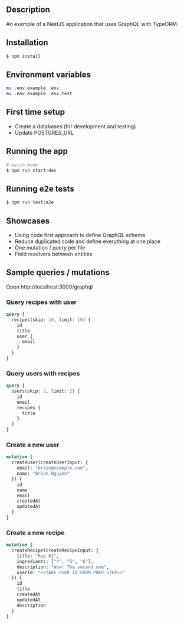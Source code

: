 ## Description

An example of a NestJS application that uses GraphQL with TypeORM.

## Installation

```bash
$ npm install
```

## Environment variables

```bash
mv .env.example .env
mv .env.example .env.test
```

## First time setup

* Create a databases (for development and testing)
* Update POSTGRES_URL

## Running the app

```bash
# watch mode
$ npm run start:dev
```

## Running e2e tests

```bash
$ npm run test:e2e
```

## Showcases

* Using code first approach to define GraphQL schema
* Reduce duplicated code and define everything at one place
* One mutation / query per file
* Field resolvers between entities

## Sample queries / mutations

Open http://localhost:3000/graphql

### Query recipes with user

```graphql
query {
  recipes(skip: 10, limit: 10) {
    id
    title
    user {
      email
    }
  }
}
```

### Query users with recipes
```graphql
query {
  users(skip: 2, limit: 2) {
    id
    email
    recipes {
      title
    }
  }
}
```


### Create a new user

```graphql
mutation {
  createUser(createUserInput: {
    email: "brian@example.com",
    name: "Brian Nguyen"
  }) {
    id
    name
    email
    createdAt
    updatedAt
  }
}
```

### Create a new recipe


```graphql
mutation {
  createRecipe(createRecipeInput: {
    title: "Rep 01",
    ingredients: ["4", "5", "6"],
    description: "Wow! The second one",
    userId: "<<TAKE_USER_ID_FROM_PREV_STEP>>"
  }) {
    id
    title
    createdAt
    updatedAt
    description
  }
}
```
